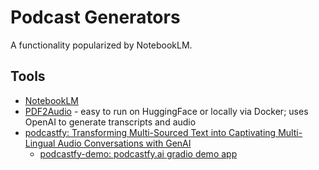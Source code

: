 # Podcast Generators

A functionality popularized by NotebookLM.

## Tools

- [NotebookLM](https://notebooklm.google.com/)
- [PDF2Audio](https://github.com/lamm-mit/PDF2Audio) - easy to run on HuggingFace or locally via Docker; uses OpenAI to generate transcripts and audio
- [podcastfy: Transforming Multi-Sourced Text into Captivating Multi-Lingual Audio Conversations with GenAI](https://github.com/souzatharsis/podcastfy)
	- [podcastfy-demo: podcastfy.ai gradio demo app](https://github.com/souzatharsis/podcastfy-demo)
